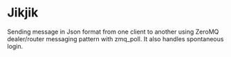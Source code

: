 # Jikjik
Sending message in Json format from one client to another using ZeroMQ dealer/router messaging pattern with zmq_poll. It also handles spontaneous login.
